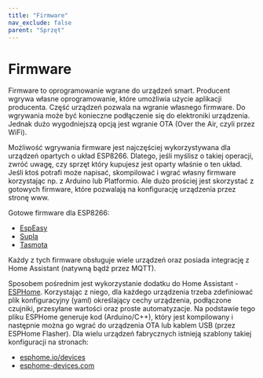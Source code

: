 ```yaml
---
title: "Firmware"
nav_exclude: false
parent: "Sprzęt"
---
```


# Firmware
Firmware to oprogramowanie wgrane do urządzeń smart.
Producent wgrywa własne oprogramowanie, które umożliwia użycie aplikacji producenta.
Część urządzeń pozwala na wgranie własnego firmware.
Do wgrywania może być konieczne podłączenie się do elektroniki urządzenia. Jednak dużo wygodniejszą opcją jest wgranie OTA (Over the Air, czyli przez WiFi).

Możliwość wgrywania firmware jest najczęściej wykorzystywana dla urządzeń opartych o układ ESP8266. Dlatego, jeśli myślisz o takiej operacji, zwróć uwagę, czy sprzęt który kupujesz jest oparty właśnie o ten układ.
Jeśli ktoś potrafi może napisać, skompilować i wgrać własny firmware korzystając np. z Arduino lub Platformio. 
Ale dużo prościej jest skorzystać z gotowych firmware, które pozwalają na konfigurację urządzenia przez stronę www.

Gotowe firmware dla ESP8266:
* [EspEasy](https://espeasy.readthedocs.io/en/latest/)
* [Supla](https://www.supla.org/pl/)
* [Tasmota](https://tasmota.github.io/docs/)

Każdy z tych firmware obsługuje wiele urządzeń oraz posiada integrację z Home Assistant (natywną bądź przez MQTT).

Sposobem pośrednim jest wykorzystanie dodatku do Home Assistant - [ESPHome](https://esphome.io/). Korzystając z niego, dla każdego urządzenia trzeba zdefiniować plik konfiguracyjny (yaml) określający cechy urządzenia, podłączone czujniki, przesyłane wartości oraz proste automatyzacje.
Na podstawie tego pliku ESPHome generuje kod (Arduino/C++), który jest kompilowany i następnie można go wgrać do urządzenia OTA lub kablem USB (przez ESPHome Flasher). Dla wielu urządzeń fabrycznych istnieją szablony takiej konfiguracji na stronach: 
* [esphome.io/devices](https://esphome.io/devices/)
* [esphome-devices.com](https://www.esphome-devices.com/)
